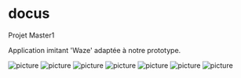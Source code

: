 # docus
Projet Master1

Application imitant 'Waze' adaptée à notre prototype. 

![picture](images/home.jpg)
![picture](images/recherche.jpg)
![picture](images/mouvement.jpg)
![picture](images/pins.jpg)
![picture](images/pins2.jpg)
![picture](images/itinéraire.jpg)
![picture](images/projet.png)




